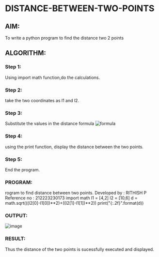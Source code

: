 # DISTANCE-BETWEEN-TWO-POINTS

## AIM:
To write a python program to find the distance two 2 points
## ALGORITHM:
### Step 1: 
Using import math function,do the calculations.
### Step 2: 
take the two coordinates as l1 and l2.
### Step 3: 
Substitute the values in the distance formula  ![formula](/formula.JPG)
### Step 4: 
using the print function, display the distance between the two points.
### Step 5: 
End the program.
### PROGRAM:
rogram to find distance between two points.
Developed by : RITHISH P
Reference no : 212223230173
import math 
l1 = [4,2]
l2 = [10,6]
d = math.sqrt(((l2[0]-l1[0])**2)+((l2[1]-l1[1])**2))
print("{:.2f}".format(d))  


### OUTPUT:
![image](https://github.com/RITHISHlearn/DISTANCE-BETWEEN-TWO-POINTS/assets/145446645/8672cf2a-5da2-4993-be5c-8126850743bf)


### RESULT:
Thus the distance of the two points is sucessfully executed and displayed.
